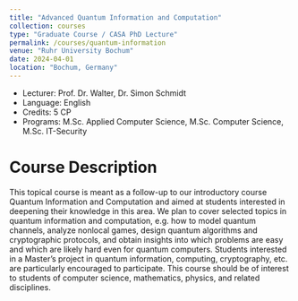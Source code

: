 ```yaml
---
title: "Advanced Quantum Information and Computation"
collection: courses
type: "Graduate Course / CASA PhD Lecture"
permalink: /courses/quantum-information
venue: "Ruhr University Bochum"
date: 2024-04-01
location: "Bochum, Germany"
---
```


* Lecturer: Prof. Dr. Walter, Dr. Simon Schmidt
* Language: English
* Credits: 5 CP
* Programs: M.Sc. Applied Computer Science, M.Sc. Computer Science, M.Sc. IT-Security

Course Description
======

This topical course is meant as a follow-up to our introductory course Quantum Information and Computation and aimed at students interested in deepening their knowledge in this area.
We plan to cover selected topics in quantum information and computation, e.g. how to model quantum channels, analyze nonlocal games, design quantum algorithms and cryptographic protocols, and obtain insights into which problems are easy and which are likely hard even for quantum computers.
Students interested in a Master’s project in quantum information, computing, cryptography, etc. are particularly encouraged to participate. 
This course should be of interest to students of computer science, mathematics, physics, and related disciplines.
